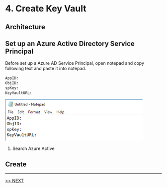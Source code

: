 # 4. Create Key Vault

## Architecture

## Set up an Azure Active Directory Service Principal

Before set up a Azure AD Service Principal, open notepad and copy following text and paste it into notepad.
```
AppID:
ObjID:
spKey:
KeyVaultURL:
```

![key](./images/4.1.png)

1. Search Azure Active 

## Create 


---

[>> NEXT](https://github.com/xlegend1024/az-secu-wrkshp/tree/master/5.CreateSQLVM/Readme.md)
